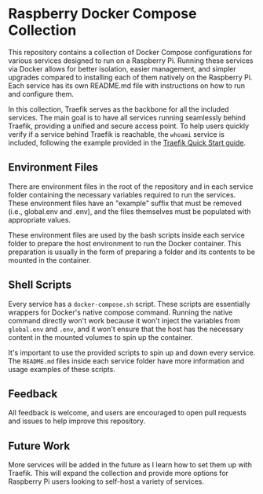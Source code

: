 # Raspberry Docker Compose Collection
This repository contains a collection of Docker Compose configurations for various services designed to run on a Raspberry Pi. Running these services via Docker allows for better isolation, easier management, and simpler upgrades compared to installing each of them natively on the Raspberry Pi. Each service has its own README.md file with instructions on how to run and configure them.

In this collection, Traefik serves as the backbone for all the included services. The main goal is to have all services running seamlessly behind Traefik, providing a unified and secure access point. To help users quickly verify if a service behind Traefik is reachable, the `whoami` service is included, following the example provided in the [Traefik Quick Start guide](https://doc.traefik.io/traefik/getting-started/quick-start/).

## Environment Files
There are environment files in the root of the repository and in each service folder containing the necessary variables required to run the services. These environment files have an "example" suffix that must be removed (i.e., global.env and .env), and the files themselves must be populated with appropriate values.

These environment files are used by the bash scripts inside each service folder to prepare the host environment to run the Docker container. This preparation is usually in the form of preparing a folder and its contents to be mounted in the container.

## Shell Scripts
Every service has a `docker-compose.sh` script. These scripts are essentially wrappers for Docker's native compose command. Running the native command directly won't work because it won't inject the variables from `global.env` and `.env`, and it won't ensure that the host has the necessary content in the mounted volumes to spin up the container.

It's important to use the provided scripts to spin up and down every service. The `README.md` files inside each service folder have more information and usage examples of these scripts.

## Feedback
All feedback is welcome, and users are encouraged to open pull requests and issues to help improve this repository.

## Future Work
More services will be added in the future as I learn how to set them up with Traefik. This will expand the collection and provide more options for Raspberry Pi users looking to self-host a variety of services.
